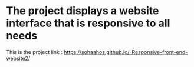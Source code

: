 ﻿# The project displays a website interface that is responsive to all needs

 This is the project link : https://sohaahos.github.io/-Responsive-front-end-website2/  
